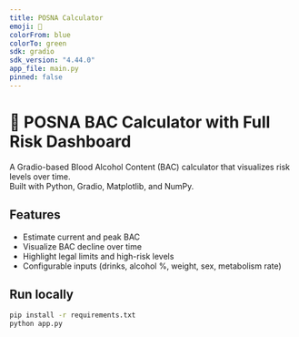 ```yaml
---
title: POSNA Calculator
emoji: 🧮
colorFrom: blue
colorTo: green
sdk: gradio
sdk_version: "4.44.0"
app_file: main.py
pinned: false
---
```



# 🍺 POSNA BAC Calculator with Full Risk Dashboard

A Gradio-based Blood Alcohol Content (BAC) calculator that visualizes risk levels over time.  
Built with Python, Gradio, Matplotlib, and NumPy.  

## Features
- Estimate current and peak BAC
- Visualize BAC decline over time
- Highlight legal limits and high-risk levels
- Configurable inputs (drinks, alcohol %, weight, sex, metabolism rate)

## Run locally
```bash
pip install -r requirements.txt
python app.py
